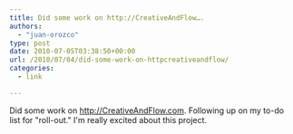 ```yaml
---
title: Did some work on http://CreativeAndFlow….
authors: 
  - "juan-orozco"
type: post
date: 2010-07-05T03:38:50+00:00
url: /2010/07/04/did-some-work-on-httpcreativeandflow/
categories:
  - link

---
```

Did some work on http://CreativeAndFlow.com. Following up on my to-do list for "roll-out." I'm really excited about this project.